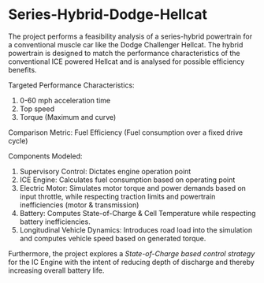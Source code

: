 # Series-Hybrid-Dodge-Hellcat
The project performs a feasibility analysis of a series-hybrid powertrain for a conventional muscle car like the Dodge Challenger Hellcat. The hybrid powertrain is designed to match the performance characteristics of the conventional ICE powered Hellcat and is analysed for possible efficiency benefits. 

Targeted Performance Characteristics:
1. 0-60 mph acceleration time
2. Top speed
3. Torque (Maximum and curve)

Comparison Metric: Fuel Efficiency (Fuel consumption over a fixed drive cycle)

Components Modeled:
1. Supervisory Control: Dictates engine operation point
2. ICE Engine: Calculates fuel consumption based on operating point
3. Electric Motor: Simulates motor torque and power demands based on input throttle, while respecting traction limits and powertrain inefficiencies (motor & transmission)
4. Battery: Computes State-of-Charge & Cell Temperature while respecting battery inefficiencies.
5. Longitudinal Vehicle Dynamics: Introduces road load into the simulation and computes vehicle speed based on generated torque.

Furthermore, the project explores a *State-of-Charge based control strategy* for the IC Engine with the intent of reducing depth of discharge and thereby increasing overall battery life.
